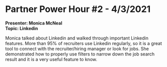 # Partner Power Hour #2 - 4/3/2021    
**Presenter: Monica McNeal**    
**Topic: Linkedin**   

Monica talked about Linkedin and walked through important Linkedin features. More than 95% of recruiters use Linkedin regularly, so it is a great tool to connect with the recruiter/hiring manager or look for jobs. She demonstrated how to properly use filters to narrow down the job search result and it is a very useful feature to know.